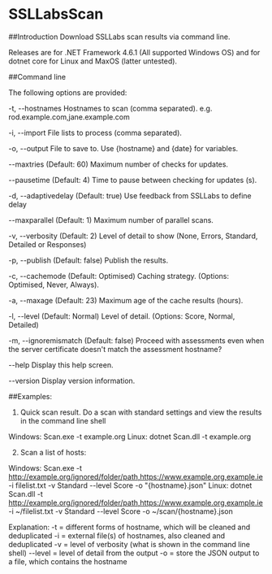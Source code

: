 # SSLLabsScan

##Introduction
Download SSLLabs scan results via command line.

Releases are for .NET Framework 4.6.1 (All supported Windows OS) and for dotnet core for Linux and MaxOS (latter untested).

##Command line

The following options are provided:

 -t, --hostnames         Hostnames to scan (comma separated). e.g. rod.example.com,jane.example.com

  -i, --import            File lists to process (comma separated).

  -o, --output            File to save to. Use {hostname} and {date} for variables.

  --maxtries              (Default: 60) Maximum number of checks for updates.

  --pausetime             (Default: 4) Time to pause between checking for updates (s).

  -d, --adaptivedelay     (Default: true) Use feedback from SSLLabs to define delay

  --maxparallel           (Default: 1) Maximum number of parallel scans.

  -v, --verbosity         (Default: 2) Level of detail to show (None, Errors, Standard, Detailed or Responses)

  -p, --publish           (Default: false) Publish the results.

  -c, --cachemode         (Default: Optimised) Caching strategy. (Options: Optimised, Never, Always).

  -a, --maxage            (Default: 23) Maximum age of the cache results (hours).

  -l, --level             (Default: Normal) Level of detail. (Options: Score, Normal, Detailed)

  -m, --ignoremismatch    (Default: false) Proceed with assessments even when the server certificate doesn't match the assessment hostname?

  --help                  Display this help screen.

  --version               Display version information.


##Examples:

1. Quick scan result. Do a scan with standard settings and view the results in the command line shell

  Windows:
    Scan.exe -t example.org
  Linux:
    dotnet Scan.dll -t example.org


2. Scan a list of hosts:

  Windows:
    Scan.exe -t http://example.org/ignored/folder/path,https://www.example.org,example.ie -i filelist.txt -v Standard --level Score -o "{hostname}.json"
  Linux:
    dotnet Scan.dll  -t http://example.org/ignored/folder/path,https://www.example.org,example.ie -i ~/filelist.txt -v Standard --level Score -o ~/scan/{hostname}.json

  Explanation:
    -t = different forms of hostname, which will be cleaned and deduplicated
    -i = external file(s) of hostnames, also cleaned and deduplicated
    -v = level of verbosity (what is shown in the command line shell)
    --level = level of detail from the output
    -o = store the JSON output to a file, which contains the hostname
